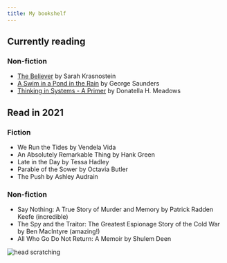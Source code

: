 ```yaml
---
title: My bookshelf
---
```


## Currently reading

### Non-fiction

* [The Believer](https://www.readings.com.au/products/33093797/the-believer) by Sarah Krasnostein
* [A Swim in a Pond in the Rain](https://www.readings.com.au/products/32954175/a-swim-in-a-pond-in-the-rain#) by George Saunders
* [Thinking in Systems - A Primer](https://www.audible.com.au/pd/Thinking-in-Systems-Audiobook/B07FWC389C?ref=a_account_p_c1_order_detail_pdp&pf_rd_p=d410cc5c-3754-46fe-a85a-5927c41e1c70&pf_rd_r=5AR80JTQGVYTNERW5TWR) by Donatella H. Meadows 
 
## Read in 2021

### Fiction

* We Run the Tides by Vendela Vida 
* An Absolutely Remarkable Thing by Hank Green
* Late in the Day by Tessa Hadley
* Parable of the Sower by Octavia Butler
* The Push by Ashley Audrain

### Non-fiction

* Say Nothing: A True Story of Murder and Memory by Patrick Radden Keefe (incredible)
* The Spy and the Traitor: The Greatest Espionage Story of the Cold War by Ben MacIntyre (amazing!)
* All Who Go Do Not Return: A Memoir by Shulem Deen

![head scratching](https://d3d00swyhr67nd.cloudfront.net/w1200h1200/collection/CDN/WELL/CDN_WELL_L_49777-001.jpg)
